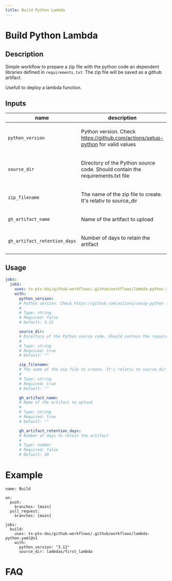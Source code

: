 ```yaml
---
title: Build Python Lambda
---
```


<!-- action-docs-header source=".github/workflows/lambda-python.yaml" -->
# Build Python Lambda
<!-- action-docs-header source=".github/workflows/lambda-python.yaml" -->

## Description

Simple workflow to prepare a zip file with the python code an dependent libraries defined in `requirements.txt`.
The zip file will be saved as a github artifact.

Usefull to deploy a lambda function.

<!-- action-docs-inputs source=".github/workflows/lambda-python.yaml" -->
## Inputs

| name | description | type | required | default |
| --- | --- | --- | --- | --- |
| `python_version` | <p>Python version. Check https://github.com/actions/setup-python for valid values</p> | `string` | `false` | `3.12` |
| `source_dir` | <p>Directory of the Python source code. Should contain the requirements.txt file</p> | `string` | `true` | `""` |
| `zip_filename` | <p>The name of the zip file to create. It's relativ to source_dir</p> | `string` | `true` | `""` |
| `gh_artifact_name` | <p>Name of the artifact to upload</p> | `string` | `true` | `""` |
| `gh_artifact_retention_days` | <p>Number of days to retain the artifact</p> | `number` | `false` | `30` |
<!-- action-docs-inputs source=".github/workflows/lambda-python.yaml" -->

<!-- action-docs-outputs source=".github/workflows/lambda-python.yaml" -->

<!-- action-docs-outputs source=".github/workflows/lambda-python.yaml" -->

<!-- action-docs-usage source=".github/workflows/lambda-python.yaml" project="tx-pts-dai/github-workflows/.github/workflows/lambda-python.yaml" version="v1" -->
## Usage

```yaml
jobs:
  job1:
    uses: tx-pts-dai/github-workflows/.github/workflows/lambda-python.yaml@v1
    with:
      python_version:
      # Python version. Check https://github.com/actions/setup-python for valid values
      #
      # Type: string
      # Required: false
      # Default: 3.12

      source_dir:
      # Directory of the Python source code. Should contain the requirements.txt file
      #
      # Type: string
      # Required: true
      # Default: ""

      zip_filename:
      # The name of the zip file to create. It's relativ to source_dir
      #
      # Type: string
      # Required: true
      # Default: ""

      gh_artifact_name:
      # Name of the artifact to upload
      #
      # Type: string
      # Required: true
      # Default: ""

      gh_artifact_retention_days:
      # Number of days to retain the artifact
      #
      # Type: number
      # Required: false
      # Default: 30
```
<!-- action-docs-usage source=".github/workflows/lambda-python.yaml" project="tx-pts-dai/github-workflows/.github/workflows/lambda-python.yaml" version="v1" -->

# Example

```
name: Build

on:
  push:
    branches: [main]
  pull_request:
    branches: [main]

jobs:
  build:
    uses: tx-pts-dai/github-workflows/.github/workflows/lambda-python.yaml@v1
    with:
      python_version: "3.12"
      source_dir: lambdas/first_lambda
```

# FAQ
